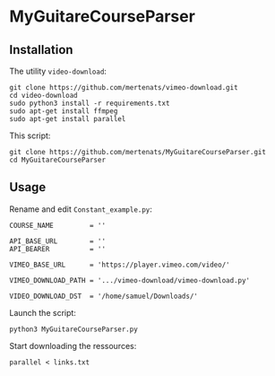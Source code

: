 # MyGuitareCourseParser


## Installation

The utility `video-download`:

```
git clone https://github.com/mertenats/vimeo-download.git
cd video-download
sudo python3 install -r requirements.txt
sudo apt-get install ffmpeg
sudo apt-get install parallel
```

This script:

```
git clone https://github.com/mertenats/MyGuitareCourseParser.git
cd MyGuitareCourseParser
```

## Usage

Rename and edit `Constant_example.py`:

```
COURSE_NAME       	= ''

API_BASE_URL      	= ''
API_BEARER        	= ''

VIMEO_BASE_URL    	= 'https://player.vimeo.com/video/'

VIMEO_DOWNLOAD_PATH	= '.../vimeo-download/vimeo-download.py'

VIDEO_DOWNLOAD_DST	= '/home/samuel/Downloads/'
```

Launch the script:

```
python3 MyGuitareCourseParser.py
```

Start downloading the ressources:

```
parallel < links.txt
```